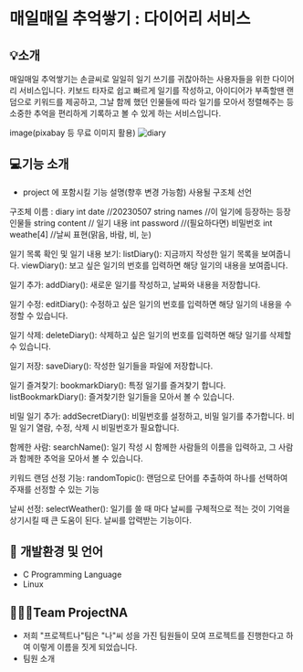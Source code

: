 # 매일매일 추억쌓기 : 다이어리 서비스

## 💡소개
매일매일 추억쌓기는 손글씨로 일일히 일기 쓰기를 귀찮아하는 사용자들을 위한 다이어리 서비스입니다.
키보드 타자로 쉽고 빠르게 일기를 작성하고, 아이디어가 부족할땐 랜덤으로 키워드를 제공하고, 그날 함께 했던 인물들에 따라 일기를 모아서 정렬해주는 등 
소중한 추억을 편리하게 기록하고 볼 수 있게 하는 서비스입니다.

image(pixabay 등 무료 이미지 활용)
![diary](https://user-images.githubusercontent.com/102154392/236811565-b0864d44-8b0e-4685-b0d8-8d4971df6d5a.jpg)

## 💻기능 소개
- project 에 포함시킬 기능 설명(향후 변경 가능함)
사용될 구조체 선언 

구조체 이름 : diary
int date //20230507
string names //이 일기에 등장하는 등장인물들
string content // 일기 내용
int password //(필요하다면) 비밀번호
int weathe[4] //날씨 표현(맑음, 바람, 비, 눈)

일기 목록 확인 및 일기 내용 보기:
listDiary(): 지금까지 작성한 일기 목록을 보여줍니다.
viewDiary(): 보고 싶은 일기의 번호를 입력하면 해당 일기의 내용을 보여줍니다.

일기 추가:
addDiary(): 새로운 일기를 작성하고, 날짜와 내용을 저장합니다.

일기 수정:
editDiary(): 수정하고 싶은 일기의 번호를 입력하면 해당 일기의 내용을 수정할 수 있습니다.

일기 삭제:
deleteDiary(): 삭제하고 싶은 일기의 번호를 입력하면 해당 일기를 삭제할 수 있습니다.

일기 저장:
saveDiary(): 작성한 일기들을 파일에 저장합니다.

일기 즐겨찾기:
bookmarkDiary(): 특정 일기를 즐겨찾기 합니다.
listBookmarkDiary(): 즐겨찾기한 일기들을 모아서 볼 수 있습니다.

비밀 일기 추가:
addSecretDiary(): 비밀번호를 설정하고, 비밀 일기를 추가합니다.
비밀 일기 열람, 수정, 삭제 시 비밀번호가 필요합니다.

함께한 사람:
searchName(): 일기 작성 시 함께한 사람들의 이름을 입력하고, 그 사람과 함께한 추억을 모아서 볼 수 있습니다.

키워드 랜덤 선정 기능:
randomTopic(): 랜덤으로 단어를 추출하여 하나를 선택하여 주재를 선정할 수 있는 기능

날씨 선정:
selectWeather(): 일기를 쓸 때 마다 날씨를 구체적으로 적는 것이 기억을 상기시킬 때 큰 도움이 된다.
날씨를 압력받는 기능이다.

## 🔧 개발환경 및 언어
- C Programming Language
- Linux

## 🧑‍🤝‍🧑Team ProjectNA
- 저희 "프로젝트나"팀은 "나"씨 성을 가진 팀원들이 모여 프로젝트를 진행한다고 하여 이렇게 이름을 짓게 되었습니다. 
- 팀원 소개
